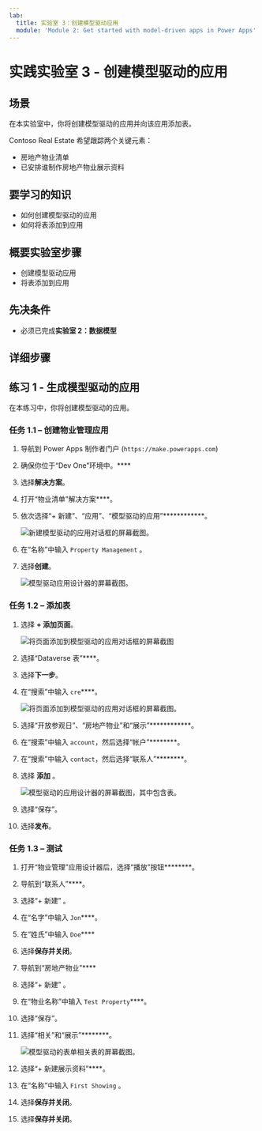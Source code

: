 ```yaml
---
lab:
  title: 实验室 3：创建模型驱动应用
  module: 'Module 2: Get started with model-driven apps in Power Apps'
---
```


# 实践实验室 3 - 创建模型驱动的应用

## 场景

在本实验室中，你将创建模型驱动的应用并向该应用添加表。

Contoso Real Estate 希望跟踪两个关键元素：

- 房地产物业清单
- 已安排谁制作房地产物业展示资料

## 要学习的知识

- 如何创建模型驱动的应用
- 如何将表添加到应用

## 概要实验室步骤

- 创建模型驱动应用
- 将表添加到应用
  
## 先决条件

- 必须已完成**实验室 2：数据模型**


## 详细步骤

## 练习 1 - 生成模型驱动的应用

在本练习中，你将创建模型驱动的应用。

### 任务 1.1 – 创建物业管理应用

1. 导航到 Power Apps 制作者门户 (`https://make.powerapps.com`)

1. 确保你位于“Dev One”环境中。****

1. 选择**解决方案**。

1. 打开“物业清单”解决方案****。

1. 依次选择“+ 新建”、“应用”、“模型驱动的应用”************。

    ![新建模型驱动的应用对话框的屏幕截图。](../media/new-mda.png)

1. 在“名称”中输入 `Property Management` 。

1. 选择**创建**。

    ![模型驱动应用设计器的屏幕截图。](../media/mda-designer.png)


### 任务 1.2 – 添加表

1. 选择 **+ 添加页面**。

    ![将页面添加到模型驱动的应用对话框的屏幕截图](../media/mda-new-page.png)

1. 选择“Dataverse 表”****。

1. 选择**下一步**。

1. 在“搜索”中输入 `cre`****。

    ![将页面添加到模型驱动的应用对话框的屏幕截图。](../media/mda-add-tables.png)

1. 选择“开放参观日”、“房地产物业”和“展示”************。

1. 在“搜索”中输入 `account`，然后选择“帐户”********。

1. 在“搜索”中输入 `contact`，然后选择“联系人”********。

1. 选择 **添加** 。

    ![模型驱动的应用设计器的屏幕截图，其中包含表。](../media/mda-designer-with-tables.png)

1. 选择“保存”。

1. 选择**发布**。


### 任务 1.3 – 测试

1. 打开“物业管理”应用设计器后，选择“播放”按钮********。

1. 导航到“联系人”****。

1. 选择“+ 新建”  。

1. 在“名字”中输入 `Jon`****。

1. 在“姓氏”中输入 `Doe`****

1. 选择**保存并关闭**。

1. 导航到“房地产物业”****

1. 选择“+ 新建”  。

1. 在“物业名称”中输入 `Test Property`****。

1. 选择“保存”。

1. 选择“相关”和“展示”********。

    ![模型驱动的表单相关表的屏幕截图。](../media/mda-related-records.png)

1. 选择“+ 新建展示资料”****。

1. 在“名称”中输入 `First Showing` 。

1. 选择**保存并关闭**。

1. 选择**保存并关闭**。

